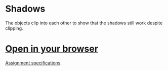# Shadows

The objects clip into each other to show that the shadows still work despite clipping.

# [Open in your browser](Shadows.html)

[Assignment specifications](http://graphics.cs.wisc.edu/WP/cs559-sp2017/2017/03/07/programming-assignment-6-drawing-in-3d-revisited-webgl-style/)
